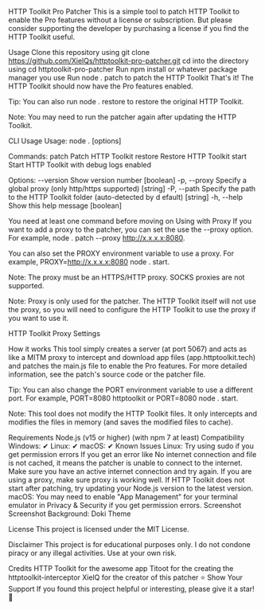HTTP Toolkit Pro Patcher
This is a simple tool to patch HTTP Toolkit to enable the Pro features without a license or subscription. But please consider supporting the developer by purchasing a license if you find the HTTP Toolkit useful.

Usage
Clone this repository using git clone https://github.com/XielQs/httptoolkit-pro-patcher.git
cd into the directory using cd httptoolkit-pro-patcher
Run npm install or whatever package manager you use
Run node . patch to patch the HTTP Toolkit
That's it! The HTTP Toolkit should now have the Pro features enabled.

Tip: You can also run node . restore to restore the original HTTP Toolkit.

Note: You may need to run the patcher again after updating the HTTP Toolkit.

CLI Usage
Usage: node . <command> [options]

Commands:
  patch    Patch HTTP Toolkit
  restore  Restore HTTP Toolkit
  start    Start HTTP Toolkit with debug logs enabled

Options:
      --version  Show version number                                   [boolean]
  -p, --proxy    Specify a global proxy (only http/https supported)     [string]
  -P, --path     Specify the path to the HTTP Toolkit folder (auto-detected by d
                 efault)                                                [string]
  -h, --help     Show this help message                                [boolean]

You need at least one command before moving on
Using with Proxy
If you want to add a proxy to the patcher, you can set the use the --proxy option. For example, node . patch --proxy http://x.x.x.x:8080.

You can also set the PROXY environment variable to use a proxy. For example, PROXY=http://x.x.x.x:8080 node . start.

Note: The proxy must be an HTTPS/HTTP proxy. SOCKS proxies are not supported.

Note: Proxy is only used for the patcher. The HTTP Toolkit itself will not use the proxy, so you will need to configure the HTTP Toolkit to use the proxy if you want to use it.

HTTP Toolkit Proxy Settings

How it works
This tool simply creates a server (at port 5067) and acts as like a MITM proxy to intercept and download app files (app.httptoolkit.tech) and patches the main.js file to enable the Pro features. For more detailed information, see the patch's source code or the patcher file.

Tip: You can also change the PORT environment variable to use a different port. For example, PORT=8080 httptoolkit or PORT=8080 node . start.

Note: This tool does not modify the HTTP Toolkit files. It only intercepts and modifies the files in memory (and saves the modified files to cache).

Requirements
Node.js (v15 or higher) (with npm 7 at least)
Compatibility
Windows: ✔
Linux: ✔
macOS: ✔
Known Issues
Linux: Try using sudo if you get permission errors
If you get an error like No internet connection and file is not cached, it means the patcher is unable to connect to the internet. Make sure you have an active internet connection and try again. If you are using a proxy, make sure proxy is working well.
If HTTP Toolkit does not start after patching, try updating your Node.js version to the latest version.
macOS: You may need to enable "App Management" for your terminal emulator in Privacy & Security if you get permission errors.
Screenshot
Screenshot Background: Doki Theme

License
This project is licensed under the MIT License.

Disclaimer
This project is for educational purposes only. I do not condone piracy or any illegal activities. Use at your own risk.

Credits
HTTP Toolkit for the awesome app
Titoot for the creating the httptoolkit-interceptor
XielQ for the creator of this patcher
⭐️ Show Your Support
If you found this project helpful or interesting, please give it a star! 🌟

